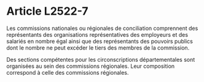 # Article L2522-7

Les commissions nationales ou régionales de conciliation comprennent des représentants des organisations représentatives des employeurs et des salariés en nombre égal ainsi que des représentants des pouvoirs publics dont le nombre ne peut excéder le tiers des membres de la commission.

Des sections compétentes pour les circonscriptions départementales sont organisées au sein des commissions régionales. Leur composition correspond à celle des commissions régionales.